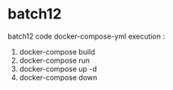 # batch12
batch12 code
docker-compose-yml
execution :
  1. docker-compose build
  2. docker-compose run
  3. docker-compose up -d
  4. docker-compose down
